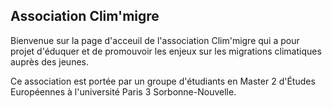 ## Association Clim'migre

Bienvenue sur la page d'acceuil de l'association Clim'migre qui a pour projet d'éduquer et de promouvoir les enjeux sur les migrations climatiques auprès des jeunes. 

Ce association est portée par un groupe d'étudiants en Master 2 d'Études Européennes à l'université Paris 3 Sorbonne-Nouvelle. 
